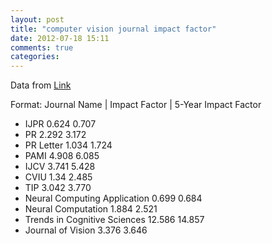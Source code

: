 ```yaml
---
layout: post
title: "computer vision journal impact factor"
date: 2012-07-18 15:11
comments: true
categories: 
---
```

Data from [Link](http://admin-apps.webofknowledge.com/JCR/JCR?SID=4Eakj3A%40ln6KkB3EKiG)

Format: Journal Name | Impact Factor | 5-Year Impact Factor

- IJPR 0.624 0.707
- PR 2.292 3.172
- PR Letter 1.034 1.724
- PAMI 4.908 6.085
- IJCV 3.741 5.428 
- CVIU 1.34 2.485
- TIP 3.042 3.770
- Neural Computing Application 0.699 0.684
- Neural Computation 1.884 2.521
- Trends in Cognitive Sciences 12.586 14.857
- Journal of Vision  3.376 3.646
